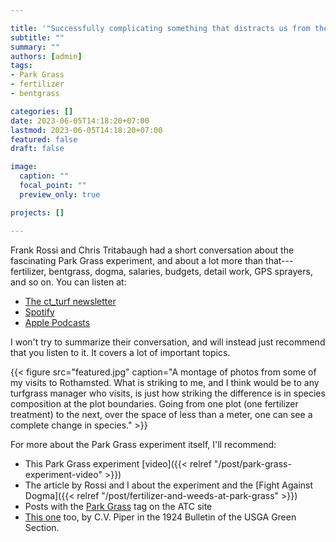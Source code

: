 ```yaml
---

title: '"Successfully complicating something that distracts us from the real challenges we should be addressing on golf courses"'
subtitle: ""
summary: ""
authors: [admin]
tags: 
- Park Grass
- fertilizer
- bentgrass

categories: []
date: 2023-06-05T14:18:20+07:00
lastmod: 2023-06-05T14:18:20+07:00
featured: false
draft: false

image:
  caption: ""
  focal_point: ""
  preview_only: true

projects: []

---
```


Frank Rossi and Chris Tritabaugh had a short conversation about the fascinating Park Grass experiment, and about a lot more than that---fertilizer, bentgrass, dogma, salaries, budgets, detail work, GPS sprayers, and so on. You can listen at:

* [The ct_turf newsletter](https://open.substack.com/pub/ctunderscoreturf/p/frank-rossi)
* [Spotify](https://open.spotify.com/episode/6yz8zATQGQvU96ih7891Mw?si=NXQy1LVpSOG7eFjWXYO7uQ)
* [Apple Podcasts](https://podcasts.apple.com/us/podcast/frank-rossi/id1677773626?i=1000615418470)

I won't try to summarize their conversation, and will instead just recommend that you listen to it. It covers a lot of important topics.

{{< figure src="featured.jpg" caption="A montage of photos from some of my visits to Rothamsted. What is striking to me, and I think would be to any turfgrass manager who visits, is just how striking the difference is in species composition at the plot boundaries. Going from one plot (one fertilizer treatment) to the next, over the space of less than a meter, one can see a complete change in species." >}}

For more about the Park Grass experiment itself, I'll recommend:

* This Park Grass experiment [video]({{< relref "/post/park-grass-experiment-video" >}}) 
* The article by Rossi and I about the experiment and the [Fight Against Dogma]({{< relref "/post/fertilizer-and-weeds-at-park-grass" >}})
* Posts with the [Park Grass](https://www.asianturfgrass.com/tag/park-grass/) tag on the ATC site
* [This one](https://gsr.lib.msu.edu/1920s/1924/2404101.pdf) too, by C.V. Piper in the 1924 Bulletin of the USGA Green Section. 




